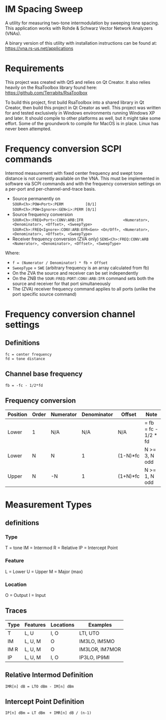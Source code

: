 IM Spacing Sweep
================

A utility for measuring two-tone intermodulation by sweeping tone spacing. This application works with Rohde &amp; Schwarz Vector Network Analyzers (VNAs).

A binary version of this utility with installation instructions can be found at:  
https://vna.rs-us.net/applications

Requirements
============
This project was created with Qt5 and relies on Qt Creator. It also relies heavily on the RsaToolbox library found here:  
https://github.com/Terrabits/RsaToolbox

To build this project, first build RsaToolbox into a shared library in Qt Creator, then build this project in Qt Creator as well. This project was written for and tested exclusively in Windows environments running Windows XP and later. It should compile to other platforms as well, but it might take some effort. Some of the groundwork to compile for MacOS is in place. Linux has never been attempted.

Frequency conversion SCPI commands
==================================
Intermod measurement with fixed center frequency and swept tone distance is not currently available on the VNA. This must be implemented in software via SCPI commands and with the frequency conversion settings on a per-port and per-channel-and-trace basis.

- Source permanently on  
  `SOUR<Ch>:POW<Port>:PERM          [0/1]`  
  `SOUR<Ch>:POW<Ignore>:GEN<i>:PERM [0/1]`
- Source frequency conversion  
  `SOUR<Ch>:FREQ<Port>:CONV:ARB:IFR                  <Numerator>, <Denominator>, <Offset>, <SweepType>`  
  `SOUR<Ch>:FREQ<Ignore>:CONV:ARB:EFR<Gen> <On/Off>, <Numerator>, <Denominator>, <Offset>, <SweepType>`
- Receiver frequency conversion (ZVA only)
  `SENS<Ch>:FREQ:CONV:ARB                            <Numerator>, <Denominator>, <Offset>, <SweepType>`

Where:  
- `f = (Numerator / Denominator) * fb + Offset`
- `SweepType` = `SWE` (arbitrary frequency is an array calculated from fb)
- On the ZVA the source and receiver can be set independently
- On the ZNB the `SOUR:FREQ:PORT:CONV:ARB:IFR` command sets both the source and receiver for that port simultaneously
- The (ZVA) receiver frequency command applies to all ports (unlike the port specific source command)


Frequency conversion channel settings
=====================================

Definitions
-----------
`fc = center frequency`  
`fd = tone distance`  

Channel base frequency
----------------------
`fb = -fc - 1/2*fd`

Frequency conversion
--------------------
| Position | Order | Numerator | Denominator | Offset   | Note                 |
|----------|-------|-----------|-------------|----------|----------------------|
| Lower    | 1     |  N/A      | N/A         | N/A      | = fb = fc - 1/2 * fd |
| Lower    | N     |  N        | 1           | (1-N)*fc | N >= 3, N odd        |
| Upper    | N     | -N        | 1           | (1+N)*fc | N >= 1, N odd        |

Measurement Types
=================

definitions
-----------

### Type
T  = tone
IM = Intermod
R  = Relative
IP = Intercept Point

### Feature
L = Lower
U = Upper
M = Major (max)

### Location
O  = Output
I  = Input

Traces
------

| Type | Features | Locations | Examples       |
|------|----------|-----------|----------------|
| T    | L, U     | I, O      | LTI,    UTO    |
| IM   | L, U, M  | O         | IM3LO,  IM5MO  |
| IM R | L, U, M  | O         | IM3LOR, IM7MOR |
| IP   | L, U, M  | I, O      | IP3LO,  IP9MI  |

Relative Intermod Definition
----------------------------
`IMR[n] dB = LTO dBm - IM[n] dBm`


Intercept Point Definition
--------------------------
`IP[n] dBm = LT dBm  + IMR[n] dB / (n-1)`
